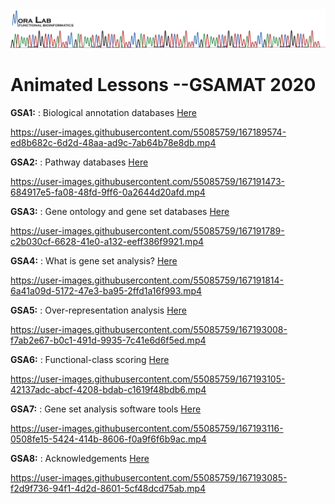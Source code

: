 <img src="https://github.com/mora-lab/mora-lab.github.io/blob/master/picture/MORALAB_Banner.png">

# Animated Lessons --GSAMAT 2020

**GSA1:** : Biological annotation databases [Here](https://github.com/gsa-central/animations/blob/main/GSAMAT2020/GSA1.mp4)

https://user-images.githubusercontent.com/55085759/167189574-ed8b682c-6d2d-48aa-ad9c-7ab64b78e8db.mp4

**GSA2:** : Pathway databases [Here](https://github.com/gsa-central/animations/tree/main/GSAMAT2020/GSA2.mp4)

https://user-images.githubusercontent.com/55085759/167191473-684917e5-fa08-48fd-9ff6-0a2644d20afd.mp4

**GSA3:** : Gene ontology and gene set databases [Here](https://github.com/gsa-central/animations/tree/main/GSAMAT2020/GSA3.mp4)

https://user-images.githubusercontent.com/55085759/167191789-c2b030cf-6628-41e0-a132-eeff386f9921.mp4

**GSA4:** : What is gene set analysis? [Here](https://github.com/gsa-central/animations/tree/main/GSAMAT2020/GSA4.mp4)

https://user-images.githubusercontent.com/55085759/167191814-6a41a09d-5172-47e3-ba95-2ffd1a16f993.mp4

**GSA5:** : Over-representation analysis [Here](https://github.com/gsa-central/animations/tree/main/GSAMAT2020/GSA5.mp4)

https://user-images.githubusercontent.com/55085759/167193008-f7ab2e67-b0c1-491d-9935-7c41e6d6f5ed.mp4

**GSA6:** : Functional-class scoring [Here](https://github.com/gsa-central/animations/tree/main/GSAMAT2020/GSA6.mp4)

https://user-images.githubusercontent.com/55085759/167193105-42137adc-abcf-4208-bdab-c1619f48bdb6.mp4

**GSA7:** : Gene set analysis software tools [Here](https://github.com/gsa-central/animations/tree/main/GSAMAT2020/GSA7.mp4)

https://user-images.githubusercontent.com/55085759/167193116-0508fe15-5424-414b-8606-f0a9f6f6b9ac.mp4

**GSA8:** : Acknowledgements [Here](https://github.com/gsa-central/animations/tree/main/GSAMAT2020/GSA8.mp4)

https://user-images.githubusercontent.com/55085759/167193085-f2d9f736-94f1-4d2d-8601-5cf48dcd75ab.mp4
